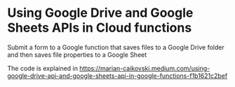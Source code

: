 # Using Google Drive and Google Sheets APIs in Cloud functions

Submit a form to a Google function that saves files to a Google Drive folder and then saves file properties to a Google Sheet


The code is explained in https://marian-caikovski.medium.com/using-google-drive-api-and-google-sheets-api-in-google-functions-f1b1621c2bef